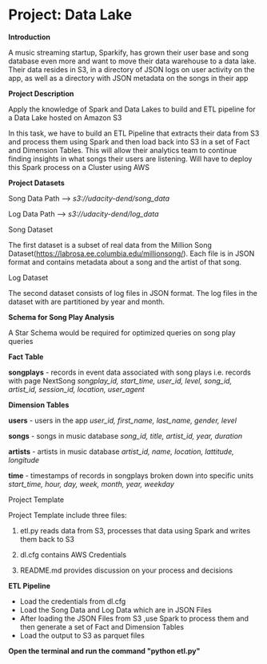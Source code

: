 # Project: Data Lake

**Introduction**

A music streaming startup, Sparkify, has grown their user base and song database even more and want to move their data warehouse to a data lake. Their data resides in S3, in a directory of JSON logs on user activity on the app, as well as a directory with JSON metadata on the songs in their app

**Project Description**

Apply the knowledge of Spark and Data Lakes to build and ETL pipeline for a Data Lake hosted on Amazon S3

In this task, we have to build an ETL Pipeline that extracts their data from S3 and process them using Spark and then load back into S3 in a set of Fact and Dimension Tables. This will allow their analytics team to continue finding insights in what songs their users are listening. Will have to deploy this Spark process on a Cluster using AWS

**Project Datasets**

Song Data Path --> *s3://udacity-dend/song_data*

Log Data Path --> *s3://udacity-dend/log_data* 

Song Dataset

The first dataset is a subset of real data from the Million Song Dataset(https://labrosa.ee.columbia.edu/millionsong/). Each file is in JSON format and contains metadata about a song and the artist of that song. 

Log Dataset

The second dataset consists of log files in JSON format. The log files in the dataset with are partitioned by year and month.

**Schema for Song Play Analysis**

A Star Schema would be required for optimized queries on song play queries

**Fact Table**

**songplays** - records in event data associated with song plays i.e. records with page NextSong *songplay_id, start_time, user_id, level, song_id, artist_id, session_id, location, user_agent*

**Dimension Tables**

**users** - users in the app *user_id, first_name, last_name, gender, level*

**songs** - songs in music database *song_id, title, artist_id, year, duration*

**artists** - artists in music database *artist_id, name, location, lattitude, longitude*

**time** - timestamps of records in songplays broken down into specific units *start_time, hour, day, week, month, year, weekday*

Project Template

Project Template include three files:

1. etl.py reads data from S3, processes that data using Spark and writes them back to S3

2. dl.cfg contains AWS Credentials

3. README.md provides discussion on your process and decisions

**ETL Pipeline**

- Load the credentials from dl.cfg
- Load the Song Data and Log Data which are in JSON Files
- After loading the JSON Files from S3 ,use Spark to  process them and then generate a set of Fact and Dimension Tables
- Load the output to S3 as parquet files


**Open the terminal and run the command "python etl.py"**

